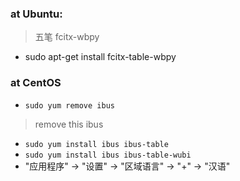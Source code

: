 ### at Ubuntu:

> 五笔 fcitx-wbpy
+ sudo apt-get install fcitx-table-wbpy


### at CentOS

+ `sudo yum remove ibus`
> remove this ibus
+ `sudo yum install ibus ibus-table`
+ `sudo yum install ibus ibus-table-wubi`
+ "应用程序" -> "设置" -> "区域语言" -> "+" -> "汉语"
